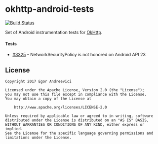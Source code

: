 okhttp-android-tests
====================

[![Build Status](https://travis-ci.org/Egorand/okhttp-android-tests.svg?branch=master)](https://travis-ci.org/Egorand/okhttp-android-tests)

Set of Android instrumentation tests for [OkHttp](https://github.com/square/okhttp).

#### Tests

- [#3325](https://github.com/square/okhttp/issues/3325) - NetworkSecurityPolicy is not honored on Android API 23

License
-------

    Copyright 2017 Egor Andreevici

    Licensed under the Apache License, Version 2.0 (the "License");
    you may not use this file except in compliance with the License.
    You may obtain a copy of the License at

        http://www.apache.org/licenses/LICENSE-2.0

    Unless required by applicable law or agreed to in writing, software
    distributed under the License is distributed on an "AS IS" BASIS,
    WITHOUT WARRANTIES OR CONDITIONS OF ANY KIND, either express or implied.
    See the License for the specific language governing permissions and
    limitations under the License.

